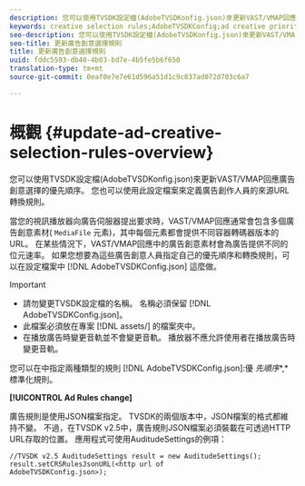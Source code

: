 ```yaml
---
description: 您可以使用TVSDK設定檔(AdobeTVSDKonfig.json)來更新VAST/VMAP回應廣告創意選擇的優先順序。 您也可以使用此設定檔案來定義廣告創作人員的來源URL轉換規則。
keywords: creative selection rules;AdobeTVSDKConfig;ad creative priorities;transformation rules
seo-description: 您可以使用TVSDK設定檔(AdobeTVSDKonfig.json)來更新VAST/VMAP回應廣告創意選擇的優先順序。 您也可以使用此設定檔案來定義廣告創作人員的來源URL轉換規則。
seo-title: 更新廣告創意選擇規則
title: 更新廣告創意選擇規則
uuid: fddc5593-db40-4b03-bd7e-4b5fe5b6f650
translation-type: tm+mt
source-git-commit: 0eaf0e7e7e61d596a51d1c9c837ad072d703c6a7

---
```



# 概觀 {#update-ad-creative-selection-rules-overview}

您可以使用TVSDK設定檔(AdobeTVSDKonfig.json)來更新VAST/VMAP回應廣告創意選擇的優先順序。 您也可以使用此設定檔案來定義廣告創作人員的來源URL轉換規則。

當您的視訊播放器向廣告伺服器提出要求時，VAST/VMAP回應通常會包含多個廣告創意素材( `MediaFile` 元素)，其中每個元素都會提供不同容器轉碼器版本的URL。 在某些情況下，VAST/VMAP回應中的廣告創意素材會為廣告提供不同的位元速率。 如果您想要為這些廣告創意人員指定自己的優先順序和轉換規則，可以在設定檔案中 [!DNL AdobeTVSDKConfig.json] 這麼做。

>[!IMPORTANT]
>
>* 請勿變更TVSDK設定檔的名稱。 名稱必須保留 [!DNL AdobeTVSDKConfig.json]。
>* 此檔案必須放在專案 [!DNL assets/] 的檔案夾中。
>* 在播放廣告時變更音軌並不會變更音軌。 播放器不應允許使用者在播放廣告時變更音軌。
>



您可以在中指定兩種類型的規則 [!DNL AdobeTVSDKConfig.json]:優 *先順序**,* 標準化規則。

**[!UICONTROL Ad Rules change]**

<!--<a id="section_EDCE7C94156D4A47AA2FBAE9BE0390CE"></a>-->

廣告規則是使用JSON檔案指定。 TVSDK的兩個版本中，JSON檔案的格式都維持不變。 不過，在TVSDK v2.5中，廣告規則JSON檔案必須裝載在可透過HTTP URL存取的位置。 應用程式可使用AuditudeSettings的例項：

```
//TVSDK v2.5 AuditudeSettings result = new AuditudeSettings(); 
result.setCRSRulesJsonURL(<http url of 
AdobeTVSDKConfig.json>);  
```

